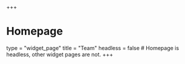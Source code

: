 +++
# Homepage
type = "widget_page"
title = "Team"
headless = false  # Homepage is headless, other widget pages are not.
+++
